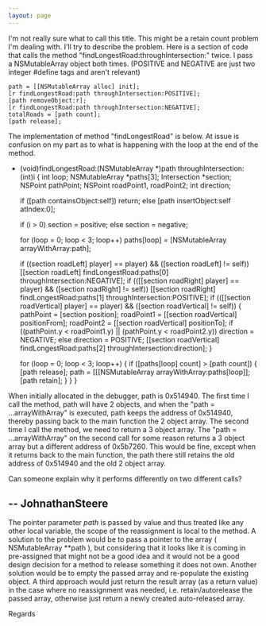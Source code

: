 ```yaml
---
layout: page
---
```


I'm not really sure what to call this title.  This might be a retain count problem I'm dealing with.  I'll try to describe the problem.  Here is a section of code that calls the method "findLongestRoad:throughIntersection:" twice.  I pass a NSMutableArray object both times.  (POSITIVE and NEGATIVE are just two integer #define tags and aren't relevant)

    

	path = [[NSMutableArray alloc] init];
	[r findLongestRoad:path throughIntersection:POSITIVE];
	[path removeObject:r];
	[r findLongestRoad:path throughIntersection:NEGATIVE];
	totalRoads = [path count];
	[path release];



The implementation of method "findLongestRoad" is below.  At issue is confusion on my part as to what is happening with the loop at the end of the method.

    

- (void)findLongestRoad:(NSMutableArray *)path throughIntersection:(int)i
{
	int				loop;
	NSMutableArray  *paths[3];
	Intersection	*section;
	NSPoint			pathPoint;
	NSPoint			roadPoint1, roadPoint2;
	int				direction;

	if ([path containsObject:self])
		return;
	else
		[path insertObject:self atIndex:0];

	if (i > 0)
		section = positive;
	else
		section = negative;

	for (loop = 0; loop < 3; loop++)
		paths[loop] = [NSMutableArray arrayWithArray:path];

	if ((section roadLeft] player] == player) && ([section roadLeft] != self))
		[[section roadLeft] findLongestRoad:paths[0] throughIntersection:NEGATIVE];
	if (([[section roadRight] player] == player) && ([section roadRight] != self))
		[[section roadRight] findLongestRoad:paths[1] throughIntersection:POSITIVE];
	if (([[section roadVertical] player] == player) && ([section roadVertical] != self))
	{
		pathPoint = [section position];
		roadPoint1 = [[section roadVertical] positionFrom];
		roadPoint2 = [[section roadVertical] positionTo];
		if ((pathPoint.y < roadPoint1.y) || (pathPoint.y < roadPoint2.y))
			direction = NEGATIVE;
		else
			direction = POSITIVE;
		[[section roadVertical] findLongestRoad:paths[2] throughIntersection:direction];
	}

	for (loop = 0; loop < 3; loop++)
	{
		if ([paths[loop] count] > [path count])
		{
			[path release];
			path = [[[NSMutableArray arrayWithArray:paths[loop]];
			[path retain];
		}
	}
}



When initially allocated in the debugger, path is 0x514940.  The first time I call the method, path will have 2 objects, and when the "path = ...arrayWithArray" is executed, path keeps the address of 0x514940, thereby passing back to the main function the 2 object array.  The second time I call the method, we need to return a 3 object array.  The "path = ...arrayWithArray" on the second call for some reason returns a 3 object array but a different address of 0x5b7260.  This would be fine, except when it returns back to the main function, the path there still retains the old address of 0x514940 and the old 2 object array.

Can someone explain why it performs differently on two different calls?

-- JohnathanSteere
----
The pointer parameter *path* is passed by value and thus treated like any other local variable, the scope of the reassignment is local to the method. A solution to the problem would be to pass a pointer to the array (      NSMutableArray **path  ), but considering that it looks like it is coming in pre-assigned that might not be a good idea and it would not be a good design decision for a method to release something it does not own. Another solution would be to empty the passed array and re-populate the existing object. A third approach would just return the result array (as a return value) in the case where no reassignment was needed, i.e. retain/autorelease the passed array, otherwise just return a newly created auto-released array.

Regards
